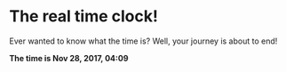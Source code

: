 # The real time clock!

Ever wanted to know what the time is? Well, your journey is about to end!

**The time is Nov 28, 2017, 04:09**